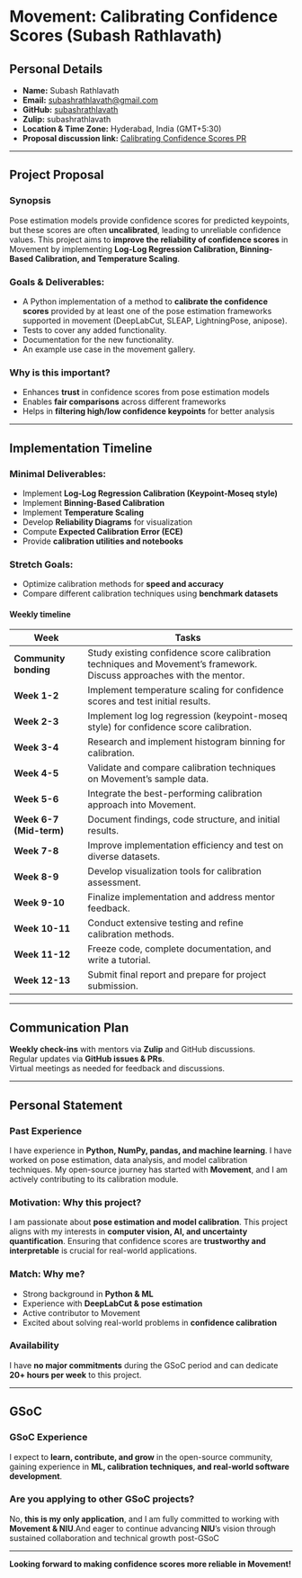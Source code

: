 # Movement: Calibrating Confidence Scores (Subash Rathlavath)

## **Personal Details**  
- **Name:** Subash Rathlavath  
- **Email:** subashrathlavath@gmail.com  
- **GitHub:** [subashrathlavath](https://github.com/subashrathlavath)  
- **Zulip:** subashrathlavath  
- **Location & Time Zone:** Hyderabad, India (GMT+5:30)  
- **Proposal discussion link:** [Calibrating Confidence Scores PR](https://github.com/neuroinformatics-unit/movement/pull/508)  

---

## **Project Proposal**  

### **Synopsis**  
Pose estimation models provide confidence scores for predicted keypoints, but these scores are often **uncalibrated**, leading to unreliable confidence values. This project aims to **improve the reliability of confidence scores** in Movement by implementing **Log-Log Regression Calibration, Binning-Based Calibration, and Temperature Scaling**.  

### **Goals & Deliverables:**  
- A Python implementation of a method to **calibrate the confidence scores** provided by at least one of the pose estimation frameworks supported in movement (DeepLabCut, SLEAP, LightningPose, anipose).
- Tests to cover any added functionality.
- Documentation for the new functionality.
- An example use case in the movement gallery. 

### **Why is this important?**  
- Enhances **trust** in confidence scores from pose estimation models  
- Enables **fair comparisons** across different frameworks  
- Helps in **filtering high/low confidence keypoints** for better analysis  

---

## **Implementation Timeline**  

### **Minimal Deliverables:**  
- Implement **Log-Log Regression Calibration (Keypoint-Moseq style)**  
- Implement **Binning-Based Calibration**  
- Implement **Temperature Scaling**  
- Develop **Reliability Diagrams** for visualization  
- Compute **Expected Calibration Error (ECE)**  
- Provide **calibration utilities and notebooks**  

### **Stretch Goals:**  
- Optimize calibration methods for **speed and accuracy**  
- Compare different calibration techniques using **benchmark datasets**  

#### Weekly timeline  
| **Week**  | **Tasks**  |
|-----------|-----------|
| **Community bonding**  | Study existing confidence score calibration techniques and Movement’s framework. Discuss approaches with the mentor.  |
| **Week 1-2**  | Implement temperature scaling for confidence scores and test initial results.  |
| **Week 2-3**  | Implement log log regression (keypoint-moseq style) for confidence score calibration.  |
| **Week 3-4**  | Research and implement histogram binning for calibration.  |
| **Week 4-5**  | Validate and compare calibration techniques on Movement’s sample data.  |
| **Week 5-6**  | Integrate the best-performing calibration approach into Movement.  |
| **Week 6-7 (Mid-term)**  | Document findings, code structure, and initial results.  |
| **Week 7-8**  | Improve implementation efficiency and test on diverse datasets.  |
| **Week 8-9**  | Develop visualization tools for calibration assessment.  |
| **Week 9-10**  | Finalize implementation and address mentor feedback.  |
| **Week 10-11**  | Conduct extensive testing and refine calibration methods.  |
| **Week 11-12**  | Freeze code, complete documentation, and write a tutorial.  |
| **Week 12-13**  | Submit final report and prepare for project submission.  |

---

## **Communication Plan**  
 **Weekly check-ins** with mentors via **Zulip** and GitHub discussions.  
 Regular updates via **GitHub issues & PRs**.  
 Virtual meetings as needed for feedback and discussions.  

---

## **Personal Statement**  

### **Past Experience**  
I have experience in **Python, NumPy, pandas, and machine learning**. I have worked on pose estimation, data analysis, and model calibration techniques. My open-source journey has started with **Movement**, and I am actively contributing to its calibration module.  

### **Motivation: Why this project?**  
I am passionate about **pose estimation and model calibration**. This project aligns with my interests in **computer vision, AI, and uncertainty quantification**. Ensuring that confidence scores are **trustworthy and interpretable** is crucial for real-world applications.  

### **Match: Why me?**  
- Strong background in **Python & ML**  
- Experience with **DeepLabCut & pose estimation**  
- Active contributor to Movement  
- Excited about solving real-world problems in **confidence calibration**  

### **Availability**  
I have **no major commitments** during the GSoC period and can dedicate **20+ hours per week** to this project.

---

## **GSoC**  

### **GSoC Experience**  
I expect to **learn, contribute, and grow** in the open-source community, gaining experience in **ML, calibration techniques, and real-world software development**. 

### **Are you applying to other GSoC projects?**  
No, **this is my only application**, and I am fully committed to working with **Movement & NIU**.And eager to continue advancing **NIU**’s vision through sustained collaboration and technical growth post-GSoC  

---

**Looking forward to making confidence scores more reliable in Movement!** 
